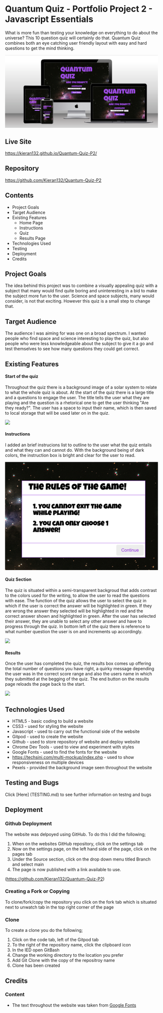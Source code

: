 # Quantum Quiz - Portfolio Project 2 - Javascript Essentials

What is more fun than testing your knowledge on everything to do about the universe? This 10 question quiz will certainly do that. Quantum Quiz combines both an eye catching user friendly layout with easy and hard questions to get the mind thinking.

<img src="assets/README images/Responsive screen.png">

## Live Site
https://kieran132.github.io/Quantum-Quiz-P2/

## Repository
https://github.com/Kieran132/Quantum-Quiz-P2

## Contents
- Project Goals
- Target Audience
- Existing Features
    - Home Page
    - Instructions
    - Quiz
    - Results Page
- Technologies Used
- Testing
- Deployment
- Credits

## Project Goals
The idea behind this project was to combine a visually appealing quiz with a subject that many would find quite boring and uninteresting in a bid to make the subject more fun to the user. Science and space subjects, many would consider, is not that exciting. However this quiz is a small step to change that.

## Target Audience
The audience I was aiming for was one on a broad spectrum. I wanted people who find space and science interesting to play the quiz, but also people who were less knowledgeable about the subject to give it a go and test themselves to see how many questions they could get correct.

## Existing Features

#### Start of the quiz
Throughout the quiz there is a background image of a solar system to relate to what the whole quiz is about. At the start of the quiz there is a large title and a questions to engage the user. The title tells the user what they are playing and the question is a rhetorical one to get the user thinking "Are they ready?". The user has a space to input their name, which is then saved to local storage that will be used later on in the quiz.

<img src="assets/README images/Quiz_Start.png">

#### Instructions
I added an brief instrucions list to outline to the user what the quiz entails and what they can and cannot do. With the background being of dark colors, the instruction box is bright and clear for the user to read.

<img src="assets/README images/Instructions.png">

#### Quiz Section
The quiz is situated within a semi-transparent backgroud that adds contrast to the colors used for the writing, to allow the user to read the questions with ease. The function of the quiz allows the user to select the quiz in which if the user is correct the answer will be highlighted in green. If they are wrong the answer they selected will be highlighted in red and the correct answer shown and highlighted in green. After the user has selected their answer, they are unable to select any other answer and have to progress through the quiz. In bottom left of the quiz there is reference to what number question the user is on and increments up accordingly.

<img src="assets/README images/Quiz.png">

#### Results
Once the user has completed the quiz, the results box comes up offering the total number of questions you have right, a quirky message depending the user was in the correct score range and also the users name in which they submitted at the begging of the quiz. The end button on the results page reloads the page back to the start.

<img src="assets/README images/Results.png">

## Technologies Used
- HTML5 - basic coding to build a website
- CSS3 - used for styling the website
- Javascript - used to carry out the functional side of the website
- Gitpod - used to create the website
- Github - used to store repository of website and deploy website
- Chrome Dev Tools - used to view and experiment with styles
- Google Fonts - used to find the fonts for the website
- https://techsini.com/multi-mockup/index.php - used to show responsiveness on multiple devices
- Pexels - provided the background image seen throughout the website

## Testing and Bugs
Click [Here] (TESTING.md) to see further information on testng and bugs

## Deployment

### Github Deployment
The website was delpoyed using GitHub. To do this I did the following;
1. When on the websites GitHub repository, click on the settings tab
2. Now on the settings page, on the left hand side of the page, click on the pages tab
3. Under the Source section, click on the drop down menu titled Branch and select main
4. The page is now published with a link available to use.

(https://github.com/Kieran132/Quantum-Quiz-P2)

### Creating a Fork or Copying
To clone/fork/copy the repository you click on the fork tab which is situated next to unwatch tab in the top right corner of the page

### Clone
To create a clone you do the following;
1. Click on the code tab, left of the Gitpod tab
2. To the right of the repository name, click the clipboard icon
3. In the IED open GitBash
4. Change the working directory to the location you prefer
5. Add Git Clone with the copy of the repositroy name
6. Clone has been created

## Credits

### Content
- The text throughout the website was taken from [Google Fonts](https://fonts.google.com/)